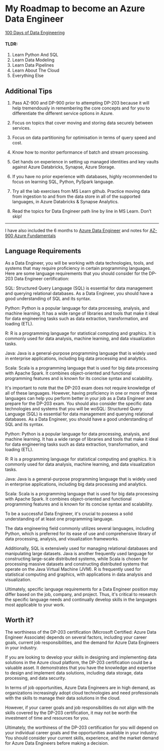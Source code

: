 # My Roadmap to become an Azure Data Engineer

[100 Days of Data Engineering](./100%20Days%20of%20Data%20Engineering.md)

#### TLDR:

1. Learn Python And SQL
2. Learn Data Modeling
3. Learn Data Pipelines
4. Learn About The Cloud
5. Everything Else

## Additional Tips

1. Pass AZ-900 and DP-900 prior to attempting DP-203 because it will help tremendously in remembering the core concepts and for you to differentiate the different service options in Azure.

2. Focus on topics that cover moving and storing data securely between services.

3. Focus on data partitioning for optimisation in terms of query speed and cost.

4. Know how to monitor performance of batch and stream processing.

5. Get hands on experience in setting up managed identities and key vaults against Azure Databricks, Synapse, Azure Storage.

6. If you have no prior experience with databases, highly recommended to focus on learning SQL, Python, PySpark language.

7. Try all the lab exercises from MS Learn github. Practice moving data from ingestion to and from the data store in all of the supported languages, in Azure Databricks & Synapse Analytics.

8. Read the topics for Data Engineer path line by line in MS Learn. Don’t skip!

---

I have also included the 6 months to [Azure Data Engineer](./Roadmap%20to%20become%20an%20Azure%20Data%20Engineer.md) and notes for [AZ-900 Azure Fundamentals](./AZ-900%20Microsoft%20Azure%20Fundamentals.md)

## Language Requirements

As a Data Engineer, you will be working with data technologies, tools, and systems that may require proficiency in certain programming languages. Here are some language requirements that you should consider for the DP-203 Data Engineer certification:

SQL: Structured Query Language (SQL) is essential for data management and querying relational databases. As a Data Engineer, you should have a good understanding of SQL and its syntax.

Python: Python is a popular language for data processing, analysis, and machine learning. It has a wide range of libraries and tools that make it ideal for data engineering tasks such as data extraction, transformation, and loading (ETL).

R: R is a programming language for statistical computing and graphics. It is commonly used for data analysis, machine learning, and data visualization tasks.

Java: Java is a general-purpose programming language that is widely used in enterprise applications, including big data processing and analytics.

Scala: Scala is a programming language that is used for big data processing with Apache Spark. It combines object-oriented and functional programming features and is known for its concise syntax and scalability.

It's important to note that the DP-203 exam does not require knowledge of all of these languages. However, having proficiency in one or more of these languages can help you perform better in your job as a Data Engineer and prepare for the DP-203 exam. You should also consider the specific data technologies and systems that you will be woSQL: Structured Query Language (SQL) is essential for data management and querying relational databases. As a Data Engineer, you should have a good understanding of SQL and its syntax.

Python: Python is a popular language for data processing, analysis, and machine learning. It has a wide range of libraries and tools that make it ideal for data engineering tasks such as data extraction, transformation, and loading (ETL).

R: R is a programming language for statistical computing and graphics. It is commonly used for data analysis, machine learning, and data visualization tasks.

Java: Java is a general-purpose programming language that is widely used in enterprise applications, including big data processing and analytics.

Scala: Scala is a programming language that is used for big data processing with Apache Spark. It combines object-oriented and functional programming features and is known for its concise syntax and scalability.

To be a successful Data Engineer, it's crucial to possess a solid understanding of at least one programming language.

The data engineering field commonly utilizes several languages, including Python, which is preferred for its ease of use and comprehensive library of data processing, analysis, and visualization frameworks.

Additionally, SQL is extensively used for managing relational databases and manipulating large datasets. Java is another frequently used language for constructing large-scale distributed systems, while Scala is chosen for processing massive datasets and constructing distributed systems that operate on the Java Virtual Machine (JVM). R is frequently used for statistical computing and graphics, with applications in data analysis and visualization.

Ultimately, specific language requirements for a Data Engineer position may differ based on the job, company, and project. Thus, it's critical to research the specific language needs and continually develop skills in the languages most applicable to your work.

## Worth it?

The worthiness of the DP-203 certification (Microsoft Certified: Azure Data Engineer Associate) depends on several factors, including your career goals, current job responsibilities, and the demand for Azure Data Engineers in your industry.

If you are looking to develop your skills in designing and implementing data solutions in the Azure cloud platform, the DP-203 certification could be a valuable asset. It demonstrates that you have the knowledge and expertise to design and implement data solutions, including data storage, data processing, and data security.

In terms of job opportunities, Azure Data Engineers are in high demand, as organizations increasingly adopt cloud technologies and need professionals with the skills to manage their data solutions in the cloud.

However, if your career goals and job responsibilities do not align with the skills covered by the DP-203 certification, it may not be worth the investment of time and resources for you.

Ultimately, the worthiness of the DP-203 certification for you will depend on your individual career goals and the opportunities available in your industry. You should consider your current skills, experience, and the market demand for Azure Data Engineers before making a decision.
